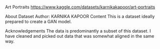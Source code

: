 Art Portraits
https://www.kaggle.com/datasets/karnikakapoor/art-portraits

About Dataset
Author: KARNIKA KAPOOR 
Content
This is a dataset ideally prepared to create a GAN model.

Acknowledgements
The data is predominantly a subset of this dataset. I have cleaned and picked out data that was somewhat aligned in the same way.

